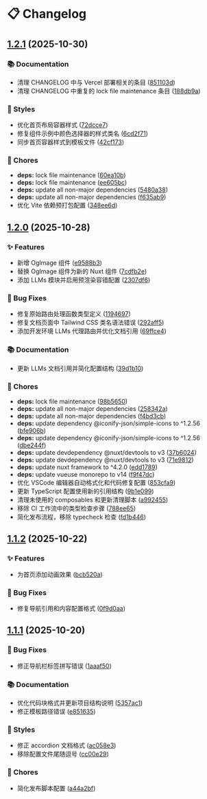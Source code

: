 # 📋 Changelog

## [1.2.1](https://github.com/mhaibaraai/movk-nuxt-docs/compare/v1.2.0...v1.2.1) (2025-10-30)

### 📚 Documentation

* 清理 CHANGELOG 中与 Vercel 部署相关的条目 ([851103d](https://github.com/mhaibaraai/movk-nuxt-docs/commit/851103d00613e4864753a449e47cb6e50a404296))
* 清理 CHANGELOG 中重复的 lock file maintenance 条目 ([188db9a](https://github.com/mhaibaraai/movk-nuxt-docs/commit/188db9ae09a53c03708098e97b77630c09d6f216))

### 💄 Styles

* 优化首页布局容器样式 ([72dcce7](https://github.com/mhaibaraai/movk-nuxt-docs/commit/72dcce7eaf7534a3d4ed6ad846f82f9a6d0dcb07))
* 修复组件示例中颜色选择器的样式类名 ([6cd2f71](https://github.com/mhaibaraai/movk-nuxt-docs/commit/6cd2f7196e2ac51ca5d04131a98811d0d76a2499))
* 同步首页容器样式到模板文件 ([42cf173](https://github.com/mhaibaraai/movk-nuxt-docs/commit/42cf1732787d5384335f4837371e7614e954b19a))

### 🔧 Chores

* **deps:** lock file maintenance ([60ea10b](https://github.com/mhaibaraai/movk-nuxt-docs/commit/60ea10b8f575c0126800694c57da4290dfdf6008))
* **deps:** lock file maintenance ([ee605bc](https://github.com/mhaibaraai/movk-nuxt-docs/commit/ee605bc03d2e96c8aeb2669bc247c50614bfa764))
* **deps:** update all non-major dependencies ([5480a38](https://github.com/mhaibaraai/movk-nuxt-docs/commit/5480a387e494952cffce5bb5f3a536553acf8b2b))
* **deps:** update all non-major dependencies ([f635ab9](https://github.com/mhaibaraai/movk-nuxt-docs/commit/f635ab9a370fc3ac42d47bba20853fd0a5a73f62))
* 优化 Vite 依赖预打包配置 ([348ee6d](https://github.com/mhaibaraai/movk-nuxt-docs/commit/348ee6d116e41f35fa839f018a74672b056983c1))

## [1.2.0](https://github.com/mhaibaraai/movk-nuxt-docs/compare/v1.1.2...v1.2.0) (2025-10-28)

### ✨ Features

* 新增 OgImage 组件 ([e9588b3](https://github.com/mhaibaraai/movk-nuxt-docs/commit/e9588b33fc4bb6e424e8b0b3fac5661ae2837257))
* 替换 OgImage 组件为新的 Nuxt 组件 ([7cdfb2e](https://github.com/mhaibaraai/movk-nuxt-docs/commit/7cdfb2ee3085f457ec6dbbf0ba24b57ccbc8e8c4))
* 添加 LLMs 模块并启用预渲染容错配置 ([2307df6](https://github.com/mhaibaraai/movk-nuxt-docs/commit/2307df6dd94f5fe15ca6ce156d0dd28314a63a23))

### 🐛 Bug Fixes

* 修复原始路由处理函数类型定义 ([1194697](https://github.com/mhaibaraai/movk-nuxt-docs/commit/1194697785bf3debe35612543d0360ce4443b4ab))
* 修复文档页面中 Tailwind CSS 类名语法错误 ([292aff5](https://github.com/mhaibaraai/movk-nuxt-docs/commit/292aff58e8ac9cd236cb8080e7463539f29a008c))
* 添加开发环境 LLMs 代理路由并优化文档引用 ([69ffce4](https://github.com/mhaibaraai/movk-nuxt-docs/commit/69ffce4ce521a5853a0832d507c4f0a97705fc2c))

### 📚 Documentation

* 更新 LLMs 文档引用并简化配置结构 ([39d1b10](https://github.com/mhaibaraai/movk-nuxt-docs/commit/39d1b10e647c49d226914f4aa9401debfd1bc746))

### 🔧 Chores

* **deps:** lock file maintenance ([98b5650](https://github.com/mhaibaraai/movk-nuxt-docs/commit/98b56507b6a5403de81cf94d8fa59f0d15e05dc6))
* **deps:** update all non-major dependencies ([258342a](https://github.com/mhaibaraai/movk-nuxt-docs/commit/258342af6fcaa199748e4a97cdf728349fa81ba9))
* **deps:** update all non-major dependencies ([f4bd3cb](https://github.com/mhaibaraai/movk-nuxt-docs/commit/f4bd3cbe18c1aed1b0de02cd3dd621d7304d36d8))
* **deps:** update dependency @iconify-json/simple-icons to ^1.2.56 ([bfe906b](https://github.com/mhaibaraai/movk-nuxt-docs/commit/bfe906b79276578fe234c82a1c4f31b0daefff5f))
* **deps:** update dependency @iconify-json/simple-icons to ^1.2.56 ([dbe244f](https://github.com/mhaibaraai/movk-nuxt-docs/commit/dbe244f69e96012f867c656ad0191ea9f7a49500))
* **deps:** update devdependency @nuxt/devtools to v3 ([37b6024](https://github.com/mhaibaraai/movk-nuxt-docs/commit/37b60248017fe9977f65b3598e3e57ba79a56471))
* **deps:** update devdependency @nuxt/devtools to v3 ([71e9812](https://github.com/mhaibaraai/movk-nuxt-docs/commit/71e9812bcf011be59e2a5ce35bb7fc2834f4cc11))
* **deps:** update nuxt framework to ^4.2.0 ([edd1789](https://github.com/mhaibaraai/movk-nuxt-docs/commit/edd1789b60440487631ce35239847781d4d57d4a))
* **deps:** update vueuse monorepo to v14 ([f9f47dc](https://github.com/mhaibaraai/movk-nuxt-docs/commit/f9f47dc89ae3e5de4f69665a2899bf23b077d05c))
* 优化 VSCode 编辑器自动格式化和代码修复配置 ([853cfa9](https://github.com/mhaibaraai/movk-nuxt-docs/commit/853cfa9f1c22420cac66ad5b8c7e29f47e257ae4))
* 更新 TypeScript 配置使用新的引用结构 ([9b1e099](https://github.com/mhaibaraai/movk-nuxt-docs/commit/9b1e099c4241f99fbca7dc2658e8109e5a154be8))
* 清理未使用的 composables 和更新清理脚本 ([a992455](https://github.com/mhaibaraai/movk-nuxt-docs/commit/a992455090cb3bfb313d2cb0274de1a5dfc18820))
* 移除 CI 工作流中的类型检查步骤 ([788ee65](https://github.com/mhaibaraai/movk-nuxt-docs/commit/788ee6582a7718bdeec1339c0782f6cab985be6f))
* 简化发布流程，移除 typecheck 检查 ([fd1b446](https://github.com/mhaibaraai/movk-nuxt-docs/commit/fd1b4460f8cca22d472bbcebccd77967924aa559))

## [1.1.2](https://github.com/mhaibaraai/movk-nuxt-docs/compare/v1.1.1...v1.1.2) (2025-10-22)

### ✨ Features

* 为首页添加动画效果 ([bcb520a](https://github.com/mhaibaraai/movk-nuxt-docs/commit/bcb520a562514c2c175351fdf674c7b7dfe4689f))

### 🐛 Bug Fixes

* 修复导航引用和内容配置格式 ([0f9d0aa](https://github.com/mhaibaraai/movk-nuxt-docs/commit/0f9d0aa2d4ac029cd1bcf8b5f90338d2ebd942db))

## [1.1.1](https://github.com/mhaibaraai/movk-nuxt-docs/compare/v1.1.0...v1.1.1) (2025-10-20)

### 🐛 Bug Fixes

* 修正导航栏标签拼写错误 ([1aaaf50](https://github.com/mhaibaraai/movk-nuxt-docs/commit/1aaaf50e06d72b3d4535cc61c2033bfae998bb64))

### 📚 Documentation

* 优化代码块格式并更新项目结构说明 ([5357ac1](https://github.com/mhaibaraai/movk-nuxt-docs/commit/5357ac16bcdd5be3c14385f3763a007620d2a740))
* 修正模板路径错误 ([e851635](https://github.com/mhaibaraai/movk-nuxt-docs/commit/e85163539509a09f12f45e9a53ae68092789a004))

### 💄 Styles

* 修正 accordion 文档格式 ([ac058e3](https://github.com/mhaibaraai/movk-nuxt-docs/commit/ac058e3ce8103dbc2f07d9479abef46d60302538))
* 移除配置文件尾随逗号 ([cc00e29](https://github.com/mhaibaraai/movk-nuxt-docs/commit/cc00e299db412aa575b2223f2fe893912671b0e1))

### 🔧 Chores

* 简化发布脚本配置 ([a44a2bf](https://github.com/mhaibaraai/movk-nuxt-docs/commit/a44a2bf1608f8c5bcc3b54668a539942bdf597f1))
